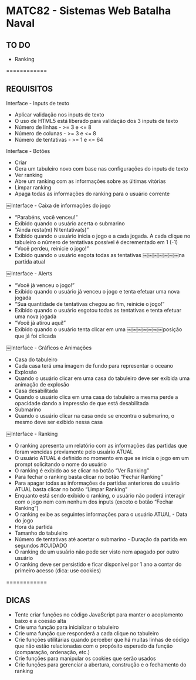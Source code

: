 MATC82 - Sistemas Web
Batalha Naval
============

## TO DO ##

- Ranking

============

## REQUISITOS ##

Interface - Inputs de texto
- Aplicar validação nos inputs de texto
- O uso de HTML5 está liberado para validação dos 3 inputs de texto
- Número de linhas - >= 3 e <= 8
- Número de colunas - >= 3 e <= 8
- Número de tentativas - >= 1 e <= 64

Interface - Botões
- Criar
- Gera um tabuleiro novo com base nas configurações do inputs de texto
- Ver ranking
- Abre um ranking com as informações sobre as últimas vitórias
- Limpar ranking
- Apaga todas as informações do ranking para o usuário corrente

￼Interface - Caixa de informações do jogo
- “Parabéns, você venceu!”
- Exibido quando o usuário acerta o submarino
- “Ainda resta(m) N tentativa(s)”
- Exibido quando o usuário inicia o jogo e a cada jogada. A cada clique no tabuleiro o número de tentativas possível é decrementado em 1 (-1)
- “Você perdeu, reinicie o jogo!”
- Exibido quando o usuário esgota todas as tentativas ￼￼￼￼￼￼￼na partida atual

￼Interface - Alerts
- “Você já venceu o jogo!”
- Exibido quando o usuário já venceu o jogo e tenta efetuar uma nova jogada
- “Sua quantidade de tentativas chegou ao fim, reinicie o jogo!”
- Exibido quando o usuário esgotou todas as tentativas e tenta efetuar uma nova jogada
- “Você já atirou aqui!”
- Exibido quando o usuário tenta clicar em uma ￼￼￼￼￼￼￼posição que já foi clicada

￼Interface - Gráficos e Animações
- Casa do tabuleiro
- Cada casa terá uma imagem de fundo para representar o oceano
- Explosão
- Quando o usuário clicar em uma casa do tabuleiro deve ser exibida uma animação de explosão
- Casa desabilitada
- Quando o usuário clica em uma casa do tabuleiro a mesma perde a opacidade dando a impressão de que está desabilitada
- Submarino
- Quando o usuário clicar na casa onde se encontra o submarino, o mesmo deve ser exibido nessa casa

￼Interface - Ranking
- O ranking apresenta um relatório com as informações das partidas que foram vencidas previamente pelo usuário ATUAL
- O usuário ATUAL é definido no momento em que se inicia o jogo em um prompt solicitando o nome do usuário
- O ranking é exibido ao se clicar no botão “Ver Ranking”
- Para fechar o ranking basta clicar no botão “Fechar Ranking”
- Para apagar todas as informações de partidas anteriores do usuário ATUAL basta clicar no botão “Limpar Ranking”
- Enquanto está sendo exibido o ranking, o usuário não poderá interagir com o jogo nem com nenhum dos inputs (exceto o botão “Fechar Ranking”)
- O ranking exibe as seguintes informações para o usuário ATUAL - Data do jogo
- Hora da partida
- Tamanho do tabuleiro
- Número de tentativas até acertar o submarino - Duração da partida em segundos
#CUIDADO 
- O ranking de um usuário não pode ser visto nem apagado por outro usuário
- O ranking deve ser persistido e ficar disponível por 1 ano a contar do primeiro acesso (dica: use cookies)

============

## DICAS ##

- Tente criar funções no código JavaScript para manter o acoplamento baixo e a coesão alta
- Crie uma função para inicializar o tabuleiro
- Crie uma função que responderá a cada clique no tabuleiro
- Crie funções utilitárias quando perceber que há muitas linhas de código que não estão relacionadas com o propósito esperado da função (comparação, ordenação, etc.)
- Crie funções para manipular os cookies que serão usados
- Crie funções para gerenciar a abertura, construção e o fechamento do ranking